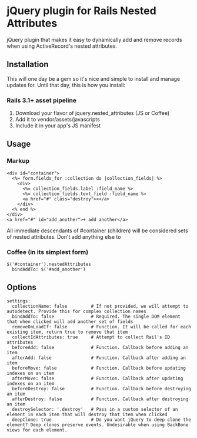 # jQuery plugin for Rails Nested Attributes

jQuery plugin that makes it easy to dynamically add and remove records when using ActiveRecord's nested attributes.

## Installation

This will one day be a gem so it's nice and simple to install and manage updates for. Until that day, this is how you install:

### Rails 3.1+ asset pipeline

1. Download your flavor of jquery.nested_attributes (JS or Coffee)
2. Add it to vendor/assets/javascripts
3. Include it in your app's JS manifest

## Usage

### Markup

    <div id="container">
      <%= form.fields_for :collection do |collection_fields| %>
        <div>
          <%= collection_fields.label :field_name %>
          <%= collection_fields.text_field :field_name %>
          <a href="#" class="destroy">×</a>
        </div>
      <% end %>
    </div>
    <a href="#" id="add_another">+ add another</a>

All immediate descendants of #container (children) will be considered sets of nested attributes. Don't add anything else to

### Coffee (in its simplest form)

    $('#container').nestedAttributes
      bindAddTo: $('#add_another')

## Options

    settings:
      collectionName: false         # If not provided, we will attempt to autodetect. Provide this for complex collection names
      bindAddTo: false              # Required. The single DOM element that when clicked will add another set of fields
      removeOnLoadIf: false         # Function. It will be called for each existing item, return true to remove that item
      collectIdAttributes: true     # Attempt to collect Rail's ID attributes
      beforeAdd: false              # Function. Callback before adding an item
      afterAdd: false               # Function. Callback after adding an item
      beforeMove: false             # Function. Callback before updating indexes on an item
      afterMove: false              # Function. Callback after updating indexes on an item
      beforeDestroy: false          # Function. Callback before destroying an item
      afterDestroy: false           # Function. Callback after destroying an item
      destroySelector: '.destroy'   # Pass in a custom selector of an element in each item that will destroy that item when clicked
      deepClone: true               # Do you want jQuery to deep clone the element? Deep clones preserve events. Undesirable when using BackBone views for each element.